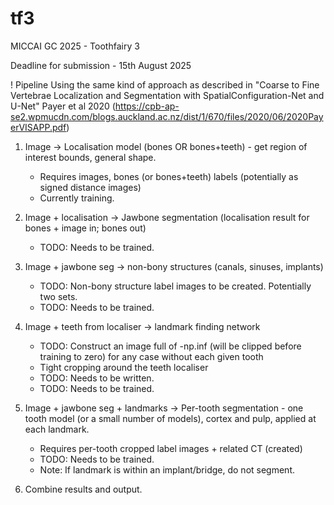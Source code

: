 # tf3
MICCAI GC 2025 - Toothfairy 3

Deadline for submission - 15th August 2025

! Pipeline
Using the same kind of approach as described in "Coarse to Fine Vertebrae Localization and Segmentation
with SpatialConfiguration-Net and U-Net" Payer et al 2020 (https://cpb-ap-se2.wpmucdn.com/blogs.auckland.ac.nz/dist/1/670/files/2020/06/2020PayerVISAPP.pdf)

1. Image -> Localisation model (bones OR bones+teeth) - get region of interest bounds, general shape.
    - Requires images, bones (or bones+teeth) labels (potentially as signed distance images)
    - Currently training.

2. Image + localisation -> Jawbone segmentation (localisation result for bones + image in; bones out)
    - TODO: Needs to be trained.

3. Image + jawbone seg -> non-bony structures (canals, sinuses, implants)
    - TODO: Non-bony structure label images to be created. Potentially two sets.
    - TODO: Needs to be trained.

4. Image + teeth from localiser -> landmark finding network
    - TODO: Construct an image full of -np.inf (will be clipped before training to zero) for any case without each given tooth
    - Tight cropping around the teeth localiser    
    - TODO: Needs to be written.
    - TODO: Needs to be trained.

5. Image + jawbone seg + landmarks -> Per-tooth segmentation - one tooth model (or a small number of models), cortex and pulp, applied at each landmark.
    - Requires per-tooth cropped label images + related CT (created)
    - TODO: Needs to be trained.
    - Note: If landmark is within an implant/bridge, do not segment.

6. Combine results and output.


